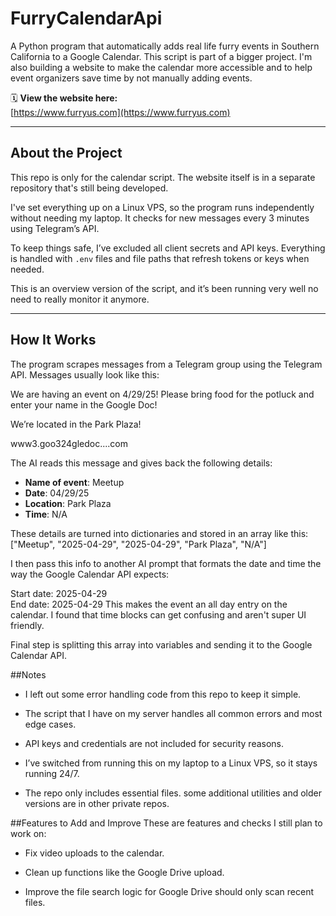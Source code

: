 # FurryCalendarApi

A Python program that automatically adds real life furry events in Southern California to a Google Calendar. This script is part of a bigger project. I'm also building a website to make the calendar more accessible and to help event organizers save time by not manually adding events.

🗓️ **View the website here:**  
[https://www.furryus.com](https://www.furryus.com)

---

## About the Project

This repo is only for the calendar script. The website itself is in a separate repository that's still being developed.

I've set everything up on a Linux VPS, so the program runs independently without needing my laptop. It checks for new messages every 3 minutes using Telegram’s API.

To keep things safe, I’ve excluded all client secrets and API keys. Everything is handled with `.env` files and file paths that refresh tokens or keys when needed.

This is an overview version of the script, and it’s been running very well no need to really monitor it anymore.

---

## How It Works

The program scrapes messages from a Telegram group using the Telegram API. Messages usually look like this:

We are having an event on 4/29/25!
Please bring food for the potluck and enter
your name in the Google Doc!

We’re located in the Park Plaza!

www3.goo324gledoc....com

The AI reads this message and gives back the following details:

- **Name of event**: Meetup  
- **Date**: 04/29/25  
- **Location**: Park Plaza  
- **Time**: N/A

These details are turned into dictionaries and stored in an array like this:
["Meetup", "2025-04-29", "2025-04-29", "Park Plaza", "N/A"]

I then pass this info to another AI prompt that formats the date and time the way the Google Calendar API expects:

Start date: 2025-04-29  
End date: 2025-04-29
This makes the event an all day entry on the calendar. I found that time blocks can get confusing and aren't super UI friendly.

Final step is splitting this array into variables and sending it to the Google Calendar API.

##Notes
- I left out some error handling code from this repo to keep it simple.

- The script that I have on my server handles all common errors and most
edge cases.

- API keys and credentials are not included for security reasons.

- I’ve switched from running this on my laptop to a Linux VPS, so it stays running 24/7.

- The repo only includes essential files. some additional utilities and older versions are in other private repos.

##Features to Add and Improve
These are features and checks I still plan to work on:

- Fix video uploads to the calendar.

- Clean up functions like the Google Drive upload.

- Improve the file search logic for Google Drive should only scan recent files.
